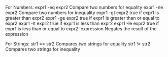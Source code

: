 For Numbers:
expr1 -eq expr2 	Compare two numbers for equality
expr1 -ne expr2		Compare two numbers for inequality
expr1 -gt expr2		true if expr1 is greater than expr2
expr1 -ge expr2		true if expr1 is greater than or equal to expr2
expr1 -lt expr2 	true if expr1 is less than expr2
expr1 -le expr2		true if expr1 is less than or equal to expr2
!expression			Negates the result of the expression

For Strings:
str1 == str2		Compares two strings for equality
str1 != str2		Compares two strings for inequality
